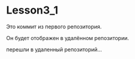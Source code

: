 # Lesson3_1

Это коммит из первого репозитория.

Он будет отображен в удалённом репозитории.

перешли в удаленный репозиторий...
